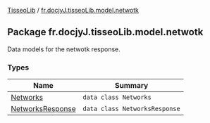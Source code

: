 [TisseoLib](../index.md) / [fr.docjyJ.tisseoLib.model.netwotk](./index.md)

## Package fr.docjyJ.tisseoLib.model.netwotk

Data models for the netwotk response.

### Types

| Name | Summary |
|---|---|
| [Networks](-networks/index.md) | `data class Networks` |
| [NetworksResponse](-networks-response/index.md) | `data class NetworksResponse` |
